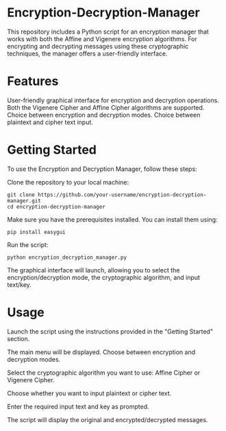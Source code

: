 # Encryption-Decryption-Manager

This repository includes a Python script for an encryption manager that works with both the Affine and Vigenere encryption algorithms. For encrypting and decrypting messages using these cryptographic techniques, the manager offers a user-friendly interface.

# Features

User-friendly graphical interface for encryption and decryption operations.
Both the Vigenere Cipher and Affine Cipher algorithms are supported.
Choice between encryption and decryption modes.
Choice between plaintext and cipher text input.

# Getting Started

To use the Encryption and Decryption Manager, follow these steps:

Clone the repository to your local machine:

    git clone https://github.com/your-username/encryption-decryption-manager.git
    cd encryption-decryption-manager

Make sure you have the prerequisites installed. You can install them using:

    pip install easygui

Run the script:

    python encryption_decryption_manager.py

The graphical interface will launch, allowing you to select the encryption/decryption mode, the cryptographic algorithm, and input text/key.

# Usage

Launch the script using the instructions provided in the "Getting Started" section.

The main menu will be displayed. Choose between encryption and decryption modes.

Select the cryptographic algorithm you want to use: Affine Cipher or Vigenere Cipher.

Choose whether you want to input plaintext or cipher text.

Enter the required input text and key as prompted.

The script will display the original and encrypted/decrypted messages.
